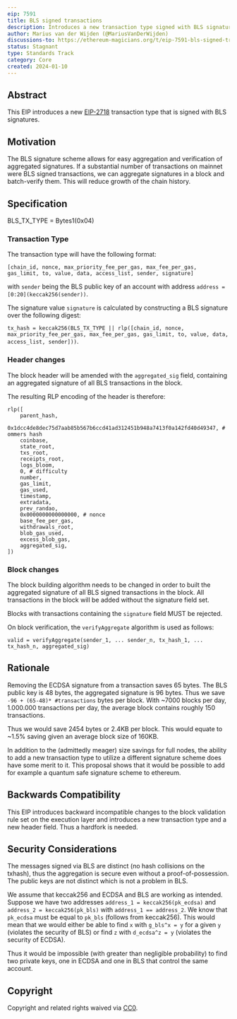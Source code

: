 ```yaml
---
eip: 7591
title: BLS signed transactions
description: Introduces a new transaction type signed with BLS signatures
author: Marius van der Wijden (@MariusVanDerWijden)
discussions-to: https://ethereum-magicians.org/t/eip-7591-bls-signed-transactions/19911
status: Stagnant
type: Standards Track
category: Core
created: 2024-01-10
---
```


## Abstract

This EIP introduces a new [EIP-2718](./eip-2718.md) transaction type that is signed with BLS signatures.

## Motivation

The BLS signature scheme allows for easy aggregation and verification of aggregated signatures.
If a substantial number of transactions on mainnet were BLS signed transactions, we can aggregate signatures in a block and batch-verify them.
This will reduce growth of the chain history.


## Specification

BLS_TX_TYPE = Bytes1(0x04)

### Transaction Type

The transaction type will have the following format: 

```
[chain_id, nonce, max_priority_fee_per_gas, max_fee_per_gas, gas_limit, to, value, data, access_list, sender, signature]
```

with `sender` being the BLS public key of an account with address `address = [0:20](keccak256(sender))`.

The signature value `signature` is calculated by constructing a BLS signature over the following digest:

`tx_hash = keccak256(BLS_TX_TYPE || rlp([chain_id, nonce, max_priority_fee_per_gas, max_fee_per_gas, gas_limit, to, value, data, access_list, sender]))`.

### Header changes

The block header will be amended with the `aggregated_sig` field, containing an aggregated signature of all BLS transactions in the block.

The resulting RLP encoding of the header is therefore:

```
rlp([
    parent_hash,
    0x1dcc4de8dec75d7aab85b567b6ccd41ad312451b948a7413f0a142fd40d49347, # ommers hash
    coinbase,
    state_root,
    txs_root,
    receipts_root,
    logs_bloom,
    0, # difficulty
    number,
    gas_limit,
    gas_used,
    timestamp,
    extradata,
    prev_randao,
    0x0000000000000000, # nonce
    base_fee_per_gas,
    withdrawals_root,
    blob_gas_used,
    excess_blob_gas,
    aggregated_sig,
])
```

### Block changes

The block building algorithm needs to be changed in order to built the aggregated signature of all BLS signed transactions in the block. 
All transactions in the block will be added without the signature field set. 

Blocks with transactions containing the `signature` field MUST be rejected.

On block verification, the `verifyAggregate` algorithm is used as follows:

```
valid = verifyAggregate(sender_1, ... sender_n, tx_hash_1, ... tx_hash_n, aggregated_sig)
```

## Rationale

Removing the ECDSA signature from a transaction saves 65 bytes. The BLS public key is 48 bytes, the aggregated signature is 96 bytes.
Thus we save `-96 + (65-48)* #transactions` bytes per block. With ~7000 blocks per day, 1.000.000 transactions per day, the average block contains roughly 150 transactions.

Thus we would save 2454 bytes or 2.4KB per block. This would equate to ~1.5% saving given an average block size of 160KB. 

In addition to the (admittedly meager) size savings for full nodes, the ability to add a new transaction type to utilize a different signature scheme does have some merit to it. This proposal shows that it would be possible to add for example a quantum safe signature scheme to ethereum.

## Backwards Compatibility

This EIP introduces backward incompatible changes to the block validation rule set on the execution layer and introduces a new transaction type and a new header field. Thus a hardfork is needed.

## Security Considerations

The messages signed via BLS are distinct (no hash collisions on the txhash), thus the aggregation is secure even without a proof-of-possession.
The public keys are not distinct which is not a problem in BLS.

We assume that keccak256 and ECDSA and BLS are working as intended. 
Suppose we have two addresses `address_1 = keccak256(pk_ecdsa)` and `address_2 = keccak256(pk_bls)` with `address_1 == address_2`.
We know that `pk_ecdsa` must be equal to `pk_bls` (follows from keccak256).
This would mean that we would either be able to find `x` with `g_bls^x = y` for a given `y` (violates the security of BLS)
or find `z` with `d_ecdsa^z = y` (violates the security of ECDSA).

Thus it would be impossible (with greater than negligible probability) to find two private keys, one in ECDSA and one in BLS that control the same account.

## Copyright

Copyright and related rights waived via [CC0](../LICENSE.md).


